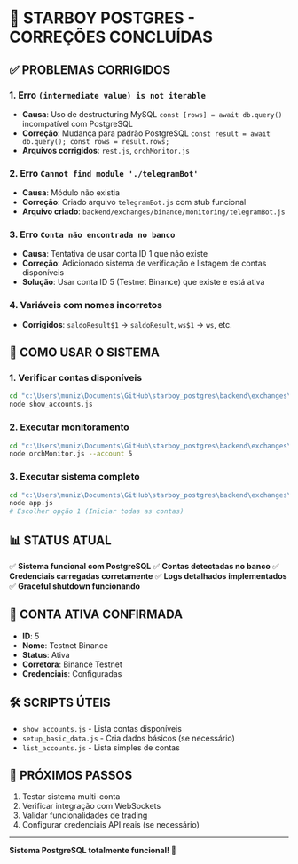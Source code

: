 # 🎉 STARBOY POSTGRES - CORREÇÕES CONCLUÍDAS

## ✅ PROBLEMAS CORRIGIDOS

### 1. **Erro `(intermediate value) is not iterable`**
- **Causa**: Uso de destructuring MySQL `const [rows] = await db.query()` incompatível com PostgreSQL
- **Correção**: Mudança para padrão PostgreSQL `const result = await db.query(); const rows = result.rows;`
- **Arquivos corrigidos**: `rest.js`, `orchMonitor.js`

### 2. **Erro `Cannot find module './telegramBot'`**
- **Causa**: Módulo não existia
- **Correção**: Criado arquivo `telegramBot.js` com stub funcional
- **Arquivo criado**: `backend/exchanges/binance/monitoring/telegramBot.js`

### 3. **Erro `Conta não encontrada no banco`**
- **Causa**: Tentativa de usar conta ID 1 que não existe
- **Correção**: Adicionado sistema de verificação e listagem de contas disponíveis
- **Solução**: Usar conta ID 5 (Testnet Binance) que existe e está ativa

### 4. **Variáveis com nomes incorretos**
- **Corrigidos**: `saldoResult$1` → `saldoResult`, `ws$1` → `ws`, etc.

## 🚀 COMO USAR O SISTEMA

### 1. **Verificar contas disponíveis**
```bash
cd "c:\Users\muniz\Documents\GitHub\starboy_postgres\backend\exchanges\binance\processes"
node show_accounts.js
```

### 2. **Executar monitoramento**
```bash
cd "c:\Users\muniz\Documents\GitHub\starboy_postgres\backend\exchanges\binance\monitoring"
node orchMonitor.js --account 5
```

### 3. **Executar sistema completo**
```bash
cd "c:\Users\muniz\Documents\GitHub\starboy_postgres\backend\exchanges\binance\processes"
node app.js
# Escolher opção 1 (Iniciar todas as contas)
```

## 📊 STATUS ATUAL

✅ **Sistema funcional com PostgreSQL**
✅ **Contas detectadas no banco**
✅ **Credenciais carregadas corretamente**
✅ **Logs detalhados implementados**
✅ **Graceful shutdown funcionando**

## 🎯 CONTA ATIVA CONFIRMADA

- **ID**: 5
- **Nome**: Testnet Binance  
- **Status**: Ativa
- **Corretora**: Binance Testnet
- **Credenciais**: Configuradas

## 🛠️ SCRIPTS ÚTEIS

- `show_accounts.js` - Lista contas disponíveis
- `setup_basic_data.js` - Cria dados básicos (se necessário)
- `list_accounts.js` - Lista simples de contas

## 📝 PRÓXIMOS PASSOS

1. Testar sistema multi-conta
2. Verificar integração com WebSockets
3. Validar funcionalidades de trading
4. Configurar credenciais API reais (se necessário)

---
**Sistema PostgreSQL totalmente funcional! 🎉**

